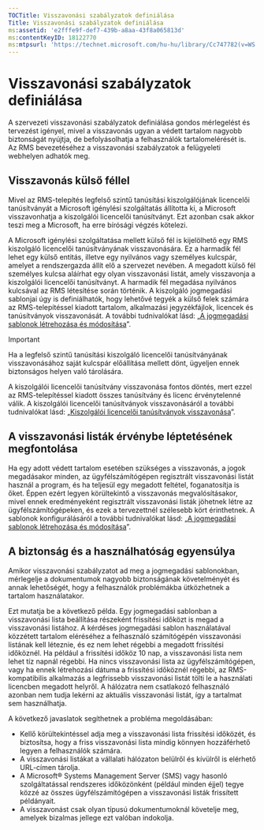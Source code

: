 ```yaml
---
TOCTitle: Visszavonási szabályzatok definiálása
Title: Visszavonási szabályzatok definiálása
ms:assetid: 'e2fffe9f-def7-439b-a8aa-43f8a065813d'
ms:contentKeyID: 18122770
ms:mtpsurl: 'https://technet.microsoft.com/hu-hu/library/Cc747782(v=WS.10)'
---
```


Visszavonási szabályzatok definiálása
=====================================

A szervezeti visszavonási szabályzatok definiálása gondos mérlegelést és tervezést igényel, mivel a visszavonás ugyan a védett tartalom nagyobb biztonságát nyújtja, de befolyásolhatja a felhasználók tartalomelérését is. Az RMS bevezetéséhez a visszavonási szabályzatok a felügyeleti webhelyen adhatók meg.

Visszavonás külső féllel
------------------------

Mivel az RMS-telepítés legfelső szintű tanúsítási kiszolgálójának licencelői tanúsítványát a Microsoft igénylési szolgáltatás állította ki, a Microsoft visszavonhatja a kiszolgálói licencelői tanúsítványt. Ezt azonban csak akkor teszi meg a Microsoft, ha erre bírósági végzés kötelezi.

A Microsoft igénylési szolgáltatása mellett külső fél is kijelölhető egy RMS kiszolgáló licencelői tanúsítványának visszavonására. Ez a harmadik fél lehet egy külső entitás, illetve egy nyilvános vagy személyes kulcspár, amelyet a rendszergazda állít elő a szervezet nevében. A megadott külső fél személyes kulcsa aláírhat egy olyan visszavonási listát, amely visszavonja a kiszolgálói licencelői tanúsítványt. A harmadik fél megadása nyilvános kulcsával az RMS létesítése során történik. A kiszolgáló jogmegadási sablonjai úgy is definiálhatók, hogy lehetővé tegyék a külső felek számára az RMS-telepítéssel kiadott tartalom, alkalmazási jegyzékfájlok, licencek és tanúsítványok visszavonását. A további tudnivalókat lásd: „[A jogmegadási sablonok létrehozása és módosítása](https://technet.microsoft.com/6014176f-ef71-4d29-b3e3-da129c18563d)”.

> [!IMPORTANT]  
> Ha a legfelső szintű tanúsítási kiszolgáló licencelői tanúsítványának visszavonásához saját kulcspár előállítása mellett dönt, ügyeljen ennek biztonságos helyen való tárolására. 

A kiszolgálói licencelői tanúsítvány visszavonása fontos döntés, mert ezzel az RMS-telepítéssel kiadott összes tanúsítvány és licenc érvénytelenné válik. A kiszolgálói licencelői tanúsítványok visszavonásáról a további tudnivalókat lásd: „[Kiszolgálói licencelői tanúsítványok visszavonása](https://technet.microsoft.com/8020861d-d196-4431-8282-044675ef5616)”.

A visszavonási listák érvénybe léptetésének megfontolása
--------------------------------------------------------

Ha egy adott védett tartalom esetében szükséges a visszavonás, a jogok megadásakor minden, az ügyfélszámítógépen regisztrált visszavonási listát használ a program, és ha teljesül egy megadott feltétel, foganatosítja is őket. Éppen ezért legyen körültekintő a visszavonás megvalósításakor, mivel ennek eredményeként regisztrált visszavonási listák jöhetnek létre az ügyfélszámítógépeken, és ezek a tervezettnél szélesebb kört érinthetnek. A sablonok konfigurálásáról a további tudnivalókat lásd: „[A jogmegadási sablonok létrehozása és módosítása](https://technet.microsoft.com/6014176f-ef71-4d29-b3e3-da129c18563d)”.

A biztonság és a használhatóság egyensúlya
------------------------------------------

Amikor visszavonási szabályzatot ad meg a jogmegadási sablonokban, mérlegelje a dokumentumok nagyobb biztonságának követelményét és annak lehetőségét, hogy a felhasználók problémákba ütközhetnek a tartalom használatakor.

Ezt mutatja be a következő példa. Egy jogmegadási sablonban a visszavonási lista beállítása részeként frissítési időközt is megad a visszavonási listához. A kérdéses jogmegadási sablon használatával közzétett tartalom eléréséhez a felhasználó számítógépén visszavonási listának kell léteznie, és ez nem lehet régebbi a megadott frissítési időköznél. Ha például a frissítési időköz 10 nap, a visszavonási lista nem lehet tíz napnál régebbi. Ha nincs visszavonási lista az ügyfélszámítógépen, vagy ha ennek létrehozási dátuma a frissítési időköznél régebbi, az RMS-kompatibilis alkalmazás a legfrissebb visszavonási listát tölti le a használati licencben megadott helyről. A hálózatra nem csatlakozó felhasználó azonban nem tudja lekérni az aktuális visszavonási listát, így a tartalmat sem használhatja.

A következő javaslatok segíthetnek a probléma megoldásában:

-   Kellő körültekintéssel adja meg a visszavonási lista frissítési időközét, és biztosítsa, hogy a friss visszavonási lista mindig könnyen hozzáférhető legyen a felhasználók számára.
-   A visszavonási listákat a vállalati hálózaton belülről és kívülről is elérhető URL-címen tárolja.
-   A Microsoft® Systems Management Server (SMS) vagy hasonló szolgáltatással rendszeres időközönként (például minden éjjel) tegye közzé az összes ügyfélszámítógépen a visszavonási listák frissített példányait.
-   A visszavonást csak olyan típusú dokumentumoknál követelje meg, amelyek bizalmas jellege ezt valóban indokolja.

